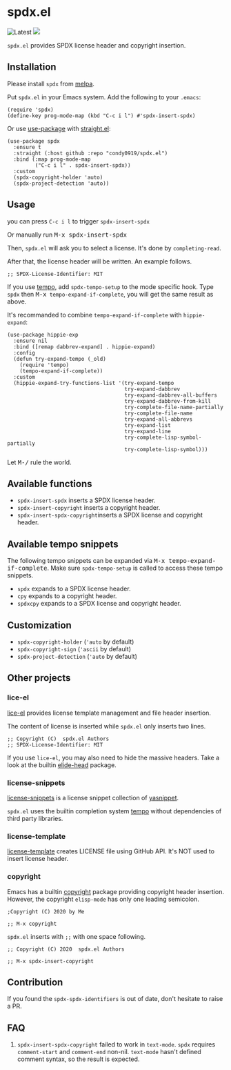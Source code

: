 # spdx.el

![Latest](https://github.com/condy0919/spdx.el/workflows/Check%20for%20license%20list%20version/badge.svg)
[![](https://melpa.org/packages/spdx-badge.svg)](https://melpa.org/#/spdx)

`spdx.el` provides SPDX license header and copyright insertion.

## Installation

Please install `spdx` from [melpa](https://melpa.org/#/spdx).

Put `spdx.el` in your Emacs system. Add the following to your `.emacs`:

```elisp
(require 'spdx)
(define-key prog-mode-map (kbd "C-c i l") #'spdx-insert-spdx)
```

Or use [use-package][use-package] with [straight.el][straight.el]:

``` emacs-lisp
(use-package spdx
  :ensure t
  :straight (:host github :repo "condy0919/spdx.el")
  :bind (:map prog-mode-map
         ("C-c i l" . spdx-insert-spdx))
  :custom
  (spdx-copyright-holder 'auto)
  (spdx-project-detection 'auto))
```

## Usage

you can press `C-c i l` to trigger `spdx-insert-spdx`

Or manually run <kbd>M-x spdx-insert-spdx</kbd>

Then, `spdx.el` will ask you to select a license. It's done by `completing-read`.

After that, the license header will be written. An example follows.

``` emacs-lisp
;; SPDX-License-Identifier: MIT
```

If you use [tempo][tempo], add `spdx-tempo-setup` to the mode specific hook.
Type `spdx` then <kbd>M-x</kbd>` tempo-expand-if-complete`, you will get the
same result as above.

It's recommanded to combine `tempo-expand-if-complete` with `hippie-expand`:

``` emacs-lisp
(use-package hippie-exp
  :ensure nil
  :bind ([remap dabbrev-expand] . hippie-expand)
  :config
  (defun try-expand-tempo (_old)
    (require 'tempo)
    (tempo-expand-if-complete))
  :custom
  (hippie-expand-try-functions-list '(try-expand-tempo
                                      try-expand-dabbrev
                                      try-expand-dabbrev-all-buffers
                                      try-expand-dabbrev-from-kill
                                      try-complete-file-name-partially
                                      try-complete-file-name
                                      try-expand-all-abbrevs
                                      try-expand-list
                                      try-expand-line
                                      try-complete-lisp-symbol-partially
                                      try-complete-lisp-symbol)))
```

Let <kbd>M-/</kbd> rule the world.

## Available functions

- `spdx-insert-spdx` inserts a SPDX license header.
- `spdx-insert-copyright` inserts a copyright header.
- `spdx-insert-spdx-copyright`inserts a SPDX license and copyright header.

## Available tempo snippets

The following tempo snippets can be expanded via <kbd>M-x tempo-expand-if-complete</kbd>. Make sure `spdx-tempo-setup` is called to access these tempo snippets.

- `spdx` expands to a SPDX license header.
- `cpy` expands to a copyright header.
- `spdxcpy` expands to a SPDX license and copyright header.

## Customization

- `spdx-copyright-holder` (`'auto` by default)
- `spdx-copyright-sign` (`'ascii` by default)
- `spdx-project-detection` (`'auto` by default)

## Other projects

### lice-el

[lice-el][lice-el] provides license template management and file header insertion.

The content of license is inserted while `spdx.el` only inserts two lines.

``` emacs-lisp
;; Copyright (C)  spdx.el Authors
;; SPDX-License-Identifier: MIT
```

If you use `lice-el`, you may also need to hide the massive headers. Take a look
at the builtin [elide-head][elide-head] package.

### license-snippets

[license-snippets][license-snippets] is a license snippet collection of
[yasnippet][yasnippet].

`spdx.el` uses the builtin completion system [tempo][tempo] without dependencies
of third party libraries.

### license-template

[license-template][license-template] creates LICENSE file using GitHub API. It's
NOT used to insert license header.

### copyright

Emacs has a builtin [copyright][copyright] package providing copyright header
insertion. However, the copyright `elisp-mode` has only one leading semicolon.

``` emacs-lisp
;Copyright (C) 2020 by Me

;; M-x copyright
```

`spdx.el` inserts with `;;` with one space following.

``` emacs-lisp
;; Copyright (C) 2020  spdx.el Authors

;; M-x spdx-insert-copyright
```

## Contribution

If you found the `spdx-spdx-identifiers` is out of date, don't hesitate to raise a PR.

## FAQ

1. `spdx-insert-spdx-copyright` failed to work in `text-mode`.
   `spdx` requires `comment-start` and `comment-end` non-nil. `text-mode` hasn't defined comment syntax, so the result is expected.

[lice-el]: https://github.com/buzztaiki/lice-el
[tempo]: https://www.emacswiki.org/emacs/TempoMode
[yasnippet]: https://github.com/joaotavora/yasnippet
[straight.el]: https://github.com/raxod502/straight.el
[use-package]: https://github.com/jwiegley/use-package
[license-snippets]: https://github.com/sei40kr/license-snippets
[license-template]: https://github.com/jcs-elpa/license-templates
[elide-head]: https://github.com/emacs-mirror/emacs/blob/master/lisp/elide-head.el
[copyright]: https://github.com/emacs-mirror/emacs/blob/master/lisp/emacs-lisp/copyright.el
